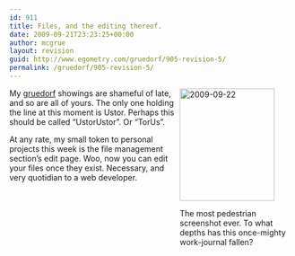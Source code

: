 ```yaml
---
id: 911
title: Files, and the editing thereof.
date: 2009-09-21T23:23:25+00:00
author: mcgrue
layout: revision
guid: http://www.egometry.com/gruedorf/905-revision-5/
permalink: /gruedorf/905-revision-5/
---
```

<div style="float: right; width: 200px;">
  <a href="http://www.egometry.com/i/2009/09/2009-09-22.jpg" rel="lightbox[pics905]" title="A screenshot of a control panel page.  Woo?"><img src="http://www.egometry.com/i/2009/09/2009-09-22.thumbnail.jpg" alt="2009-09-22" width="169" height="200" class="attachment wp-att-906 alignleft" /></a></p> 
  
  <p class="wp-caption-text">
    The most pedestrian screenshot ever. To what depths has this once-mighty work-journal fallen?
  </p>
</div>

My <a href=http://www.johnweng.com/gruedorf/>gruedorf</a> showings are shameful of late, and so are all of yours. The only one holding the line at this moment is Ustor. Perhaps this should be called &#8220;UstorUstor&#8221;. Or &#8220;TorUs&#8221;.

At any rate, my small token to personal projects this week is the file management section&#8217;s edit page. Woo, now you can edit your files once they exist. Necessary, and very quotidian to a web developer.